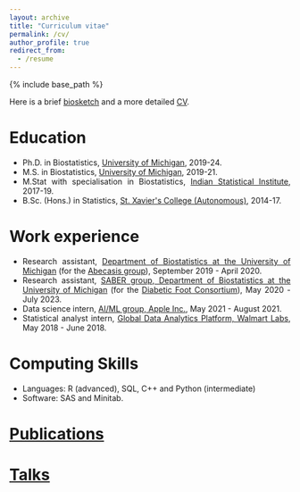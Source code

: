 ```yaml
---
layout: archive
title: "Curriculum vitae"
permalink: /cv/
author_profile: true
redirect_from:
  - /resume
---
```


<style>
body {
text-align: justify}
</style>

{% include base_path %}

Here is a brief [biosketch](https://soumikp.github.io/files/soumikp_biosketch_oct_2024.pdf) and a more detailed [CV](https://soumikp.github.io/files/soumik_cv_oct_2024.pdf). 

Education
======
* Ph.D. in Biostatistics, [University of Michigan](https://sph.umich.edu/biostat/), 2019-24.
* M.S. in Biostatistics, [University of Michigan](https://sph.umich.edu/biostat/), 2019-21.
* M.Stat with specialisation in Biostatistics, [Indian Statistical Institute](www.isical.ac.in), 2017-19.
* B.Sc. (Hons.) in Statistics, [St. Xavier's College (Autonomous)](www.sxccal.edu), 2014-17.


Work experience
======
* Research assistant, [Department of Biostatistics at the University of Michigan](https://www.uofmhealth.org/) (for the [Abecasis group](https://genome.sph.umich.edu/wiki/Abecasis_Lab)), September 2019 - April 2020.
* Research assistant, [SABER group, Department of Biostatistics at the University of Michigan](https://sph.umich.edu/saber/) (for the [Diabetic Foot Consortium](https://diabeticfootconsortium.org/)), May 2020 - July 2023.
* Data science intern, [AI/ML group, Apple Inc.](https://www.apple.com/careers/us/machine-learning-and-ai.html), May 2021 - August 2021. 
* Statistical analyst intern, [Global Data Analytics Platform, Walmart Labs](https://careers.walmart.com/teams), May 2018 - June 2018.

  
Computing Skills
======
* Languages: R (advanced), SQL, C++ and Python (intermediate) 
* Software: SAS and Minitab.

[Publications](https://soumikp.github.io/publications/)
======

[Talks](https://soumikp.github.io/teaching/)
======
<!--    <ul>{% for post in site.publications reversed %}
    {% include archive-single-cv.html %}
  {% endfor %}</ul>-->

<!--  
Talks
======
   <ul>{% for post in site.talks %}
     {% include archive-single-talk-cv.html %}
   {% endfor %}</ul>
  
Teaching
======
  <ul>{% for post in site.teaching %}
    {% include archive-single-cv.html %}
  {% endfor %}</ul>
  
Service and leadership
======
* Currently signed in to 43 different slack teams -->
